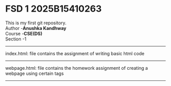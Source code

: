 # FSD 1 2025B15410263
 This is my first git repository.
<br>
Author -<b>Anushka Kandhway</b> <br>
Course -<b>CSE(DS)</b><br>
Section -1<br>
<hr>
index.html: file contains the assignment of writing basic html code <br>
<hr>
webpage.html: file contains the homework assignment of creating a webpage using certain tags 
<hr>

